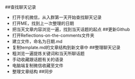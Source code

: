 ##查找聊天记录
- 打开手机微信，从入群第一天开始查找聊天记录
- 打开ME，找到上一次整理的日期
- 把当天文章内容浏览一遍，找到当天话题的起点
##更新Github
- 打开Refiections-on-the-comments文件夹
- 建立文件，命名为日期.md
- 复制template.md的文章结构到新文章中
##整理聊天记录
- 粗浏览一遍提炼关键词和当天所聊话题
- 手动收藏跟话题有关的语录
- 电脑端复制微信收藏至文件
- 整理文章结构
##同步